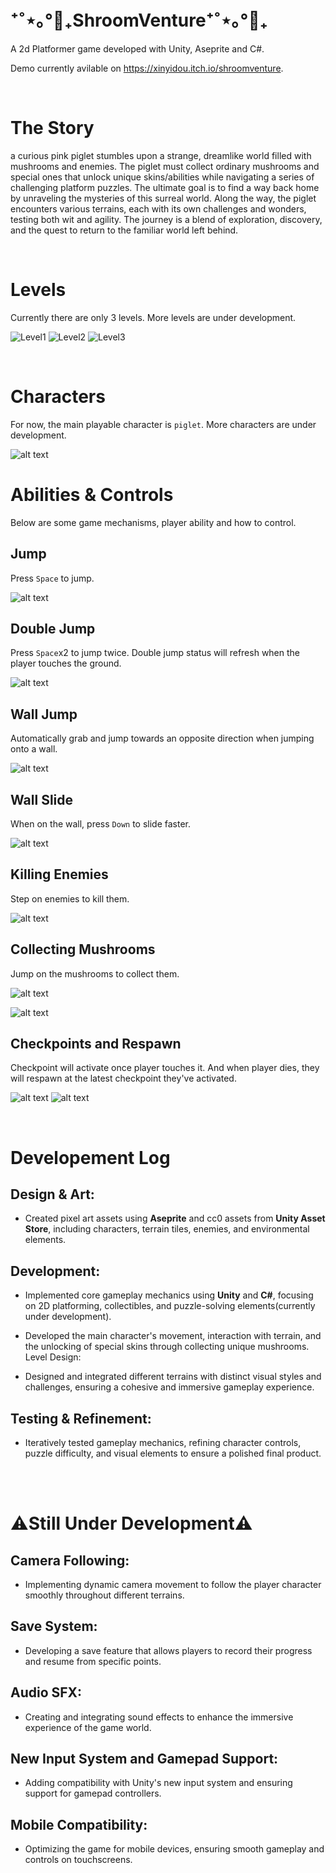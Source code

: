 ﻿# ⁺˚⋆｡°🍄₊ShroomVenture⁺˚⋆｡°🍄₊

A 2d Platformer game developed with Unity, Aseprite and C#.

Demo currently avilable on https://xinyidou.itch.io/shroomventure.


</br>

# The Story

a curious pink piglet stumbles upon a strange, dreamlike world filled with mushrooms and enemies. The piglet must collect ordinary mushrooms and special ones that unlock unique skins/abilities while navigating a series of challenging platform puzzles. The ultimate goal is to find a way back home by unraveling the mysteries of this surreal world. Along the way, the piglet encounters various terrains, each with its own challenges and wonders, testing both wit and agility. The journey is a blend of exploration, discovery, and the quest to return to the familiar world left behind.


</br>

# Levels

Currently there are only 3 levels. More levels are under development.

![Level1](ReadMeAssets/Level1.png) ![Level2](ReadMeAssets/Level2.png) ![Level3](ReadMeAssets/Level3.png)

</br>

# Characters

For now, the main playable character is `piglet`. More characters are under development.

![alt text](<ReadMeAssets/Character Selection.gif>)

# Abilities & Controls

Below are some game mechanisms, player ability and how to control.
</br>

## Jump

Press `Space` to jump.

![alt text](ReadMeAssets/Jump.gif)

## Double Jump

Press `Space`x2 to jump twice. Double jump status will refresh when the player touches the ground.

![alt text](<ReadMeAssets/Double Jump.gif>)

## Wall Jump

Automatically grab and jump towards an opposite direction when jumping onto a wall. 

![alt text](<ReadMeAssets/Wall Jump.gif>)

## Wall Slide

When on the wall, press `Down` to slide faster.

![alt text](<ReadMeAssets/Quick Slide.gif>)

## Killing Enemies

Step on enemies to kill them.

![alt text](<ReadMeAssets/Killing Enemies.gif>)

## Collecting Mushrooms

Jump on the mushrooms to collect them.

![alt text](ReadMeAssets/Collectibles.gif)

![alt text](<ReadMeAssets/Collect Mushrooms.gif>) 

## Checkpoints and Respawn

Checkpoint will activate once player touches it. And when player dies, they will respawn at the latest checkpoint they've activated.

![alt text](<ReadMeAssets/Activate Checkpoint.gif>)
![alt text](<ReadMeAssets/Respawn at checkpoint.gif>)


</br>

# Developement Log


## Design & Art:

- Created pixel art assets using **Aseprite** and cc0 assets from **Unity Asset Store**, including characters, terrain tiles, enemies, and environmental elements.

## Development:

- Implemented core gameplay mechanics using **Unity** and **C#**, focusing on 2D platforming, collectibles, and puzzle-solving elements(currently under development).

- Developed the main character's movement, interaction with terrain, and the unlocking of special skins through collecting unique mushrooms.
Level Design:

- Designed and integrated different terrains with distinct visual styles and challenges, ensuring a cohesive and immersive gameplay experience.

## Testing & Refinement:

- Iteratively tested gameplay mechanics, refining character controls, puzzle difficulty, and visual elements to ensure a polished final product.

</br>
</br>

# ⚠️Still Under Development⚠️

## Camera Following:

- Implementing dynamic camera movement to follow the player character smoothly throughout different terrains.

## Save System:

- Developing a save feature that allows players to record their progress and resume from specific points.

## Audio SFX:

- Creating and integrating sound effects to enhance the immersive experience of the game world.

## New Input System and Gamepad Support:

- Adding compatibility with Unity's new input system and ensuring support for gamepad controllers.


## Mobile Compatibility:

- Optimizing the game for mobile devices, ensuring smooth gameplay and controls on touchscreens.
